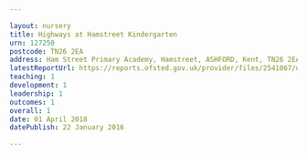 ```yaml
---

layout: nursery
title: Highways at Hamstreet Kindergarten
urn: 127250
postcode: TN26 2EA
address: Ham Street Primary Academy, Hamstreet, ASHFORD, Kent, TN26 2EA
latestReportUrl: https://reports.ofsted.gov.uk/provider/files/2541067/urn/127250.pdf
teaching: 1
development: 1
leadership: 1
outcomes: 1
overall: 1
date: 01 April 2018 
datePublish: 22 January 2016

---
```

